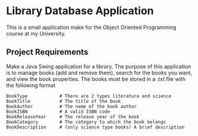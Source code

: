 # Library Database Application

This is a small application make for the Object Oriented Programming course at my University.

## Project Requirements

Make a Java Swing application for a library. The purpose of this application is to manage books (add and remove them), search for the books you want, and view the book properties. The books must be stored in a .txt file with the following format

```
BookType            # There are 2 types literature and science
BookTitle           # The title of the book
BookAuthor          # The name of the book author
BookISBN            # A valid ISBN code
BookReleaseYear     # The release year of the book
BookCategory        # The category to which the book belongs
BookDescription     # (snly science type books) A brief description

```

## 
